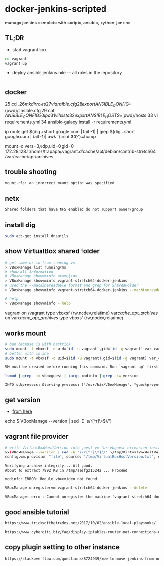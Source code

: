 # docker-jenkins-scripted

manage jenkins complete with scripts, ansible, python-jenkins

## TL;DR

- start vagrant box

```bash
cd vagrant
vagrant up
```

- deploy ansible jenkins role
  -- all roles in the repository

```bash

```

## docker

25 cd $\_
26 mkdir roles
27 vi ansible.cfg
28 export ANSIBLE_CONFIG=$(pwd)/ansible.cfg
29 cat $ANSIBLE_CONFIG
30 ip a
31 vi hosts
32 export ANSIBLE_HOSTS=$(pwd)/hosts
33 vi requirements.yml
34 ansible-galaxy install -r requirements.yml

ip route get $(dig +short google.com | tail -1) | grep $(dig +short google.com | tail -1)| awk '{print $5}').chomp

mount -o vers=3,udp,uid=0,gid=0 172.28.128.1:/home/trapapa/.vagrant.d/cache/apt/debian/contrib-stretch64 /var/cache/apt/archives

## trouble shooting

```txt
mount.nfs: an incorrect mount option was specified
```

## netx

```txt
Shared folders that have NFS enabled do not support owner/group
```

## install dig

```bash
sudo apt-get install dnsutils
```

## show VirtualBox shared folder

```bash
# get name or id from running vm
> VBoxManage list runningvms
# show all information
# VBoxManage showvminfo <name|id>
> VBoxManage showvminfo vagrant-stretch64-docker-jenkins
# used the --machinereadable format and grep for SharedFolder
> VBoxManage showvminfo vagrant-stretch64-docker-jenkins --machinereadable |grep SharedFolder

# help
> VBoxManage showvminfo --help
```

vagrant on /vagrant type vboxsf (rw,nodev,relatime)
var*cache_apt_archives* on var*cache_apt_archives* type vboxsf (rw,nodev,relatime)

## works mount

```bash
# bad because is with backtick
sudo mount -t vboxsf -o uid=`id -u vagrant`,gid=`id -g vagrant` var_cache_apt_archives_ /var/cache/apt/archives
# better with inline
sudo mount -t vboxsf -o uid=$(id -u vagrant),gid=$(id -g vagrant) var_cache_apt_archives_ /var/cache/apt/archives
```

```txt
VM must be created before running this command. Run `vagrant up` first.
```

```bash
lsmod | grep -io vboxguest | xargs modinfo | grep -iw version
```

```txt
INFO subprocess: Starting process: ["/usr/bin/VBoxManage", "guestproperty", "get", "d1f61fa9-b925-4086-a638-de57639cccc5", "/VirtualBox/GuestAdd/Version"]
```

## get version

- [from here](https://stackoverflow.com/questions/19807888/cut-the-first-and-the-last-part-of-a-string-in-bash)

echo $(VBoxManage --version | sed -E 's/r[^r]\*$//')

## vagrant file provider

```bash
# write VirtualBoxHostVersion into guest vm for vbguest extension installation
%x(VBoxManage --version | sed -E 's/r[^r]\*$//' >/tmp/VirtualBoxHostVersion.txt)
config.vm.provision "file", source: "/tmp/VirtualBoxHostVersion.txt", destination: "/VirtualBoxHostVersion.txt"
```

```txt
Verifying archive integrity... All good.
About to extract 7992 KB in /tmp/selfgz15242 ... Proceed
```

```txt
modinfo: ERROR: Module vboxvideo not found.
```

```bash
VBoxManage unregistervm vagrant-stretch64-docker-jenkins --delete
```

```txt
VBoxManage: error: Cannot unregister the machine 'vagrant-stretch64-docker-jenkins' while it islocked
```

## good ansible tutorial

```txt
https://www.tricksofthetrades.net/2017/10/02/ansible-local-playbooks/
```

```txt
https://www.cyberciti.biz/faq/display-iptables-router-nat-connections-using-netstat-nat/
```

## copy plugin setting to other instance

```txt
https://stackoverflow.com/questions/8724939/how-to-move-jenkins-from-one-pc-to-another/44701594#44701594
```
